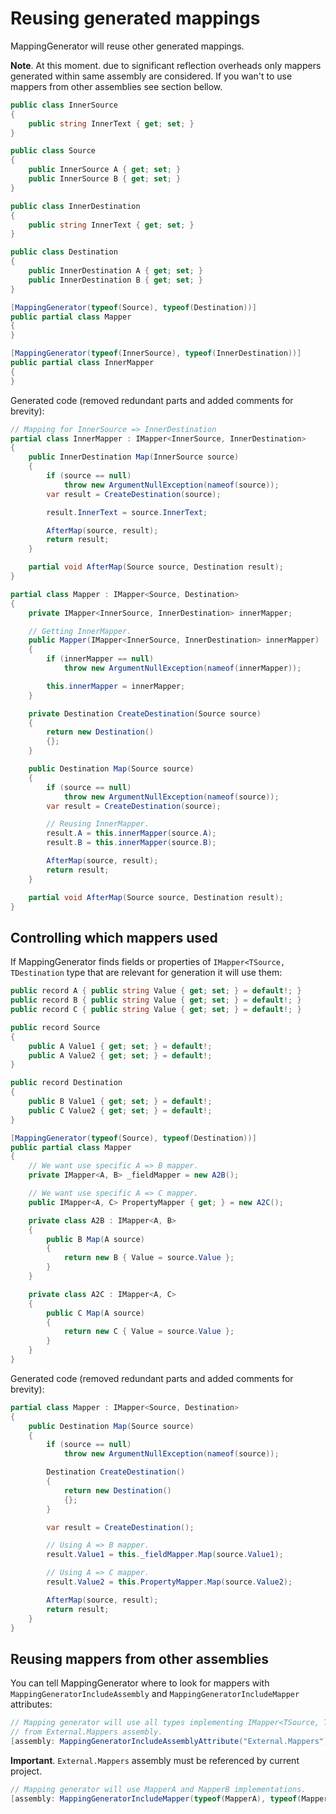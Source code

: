 # Reusing generated mappings

MappingGenerator will reuse other generated mappings.

**Note**. At this moment. due to significant reflection overheads only mappers generated within same assembly are considered. If you wan't to use mappers from other assemblies see section bellow.

```csharp
public class InnerSource
{
    public string InnerText { get; set; }
}

public class Source
{
    public InnerSource A { get; set; }
    public InnerSource B { get; set; }
}

public class InnerDestination
{
    public string InnerText { get; set; }
}

public class Destination
{
    public InnerDestination A { get; set; }
    public InnerDestination B { get; set; }
}

[MappingGenerator(typeof(Source), typeof(Destination))]
public partial class Mapper
{
}

[MappingGenerator(typeof(InnerSource), typeof(InnerDestination))]
public partial class InnerMapper
{
}
```

Generated code (removed redundant parts and added comments for brevity):

```csharp
// Mapping for InnerSource => InnerDestination
partial class InnerMapper : IMapper<InnerSource, InnerDestination>
{
    public InnerDestination Map(InnerSource source)
    {
        if (source == null)
            throw new ArgumentNullException(nameof(source));
        var result = CreateDestination(source);

        result.InnerText = source.InnerText;

        AfterMap(source, result);
        return result;
    }

    partial void AfterMap(Source source, Destination result);
}

partial class Mapper : IMapper<Source, Destination>
{
    private IMapper<InnerSource, InnerDestination> innerMapper;

    // Getting InnerMapper.
    public Mapper(IMapper<InnerSource, InnerDestination> innerMapper)
    {
        if (innerMapper == null)
            throw new ArgumentNullException(nameof(innerMapper));

        this.innerMapper = innerMapper;
    }

    private Destination CreateDestination(Source source)
    {
        return new Destination()
        {};
    }

    public Destination Map(Source source)
    {
        if (source == null)
            throw new ArgumentNullException(nameof(source));
        var result = CreateDestination(source);

        // Reusing InnerMapper.
        result.A = this.innerMapper(source.A);
        result.B = this.innerMapper(source.B);

        AfterMap(source, result);
        return result;
    }

    partial void AfterMap(Source source, Destination result);
}
```

## Controlling which mappers used

If MappingGenerator finds fields or properties of `IMapper<TSource, TDestination` type that are relevant for generation it will use them:


```csharp
public record A { public string Value { get; set; } = default!; }
public record B { public string Value { get; set; } = default!; }
public record C { public string Value { get; set; } = default!; }

public record Source
{
    public A Value1 { get; set; } = default!;
    public A Value2 { get; set; } = default!;
}

public record Destination
{
    public B Value1 { get; set; } = default!;
    public C Value2 { get; set; } = default!;
}

[MappingGenerator(typeof(Source), typeof(Destination))]
public partial class Mapper
{
    // We want use specific A => B mapper.
    private IMapper<A, B> _fieldMapper = new A2B();

    // We want use specific A => C mapper.
    public IMapper<A, C> PropertyMapper { get; } = new A2C();

    private class A2B : IMapper<A, B>
    {
        public B Map(A source)
        {
            return new B { Value = source.Value };
        }
    }

    private class A2C : IMapper<A, C>
    {
        public C Map(A source)
        {
            return new C { Value = source.Value };
        }
    }
}
```

Generated code (removed redundant parts and added comments for brevity):

```csharp
partial class Mapper : IMapper<Source, Destination>
{
    public Destination Map(Source source)
    {
        if (source == null)
            throw new ArgumentNullException(nameof(source));

        Destination CreateDestination()
        {
            return new Destination()
            {};
        }

        var result = CreateDestination();

        // Using A => B mapper.
        result.Value1 = this._fieldMapper.Map(source.Value1);

        // Using A => C mapper.
        result.Value2 = this.PropertyMapper.Map(source.Value2);

        AfterMap(source, result);
        return result;
    }
}
```

## Reusing mappers from other assemblies

You can tell MappingGenerator where to look for mappers with `MappingGeneratorIncludeAssembly` and `MappingGeneratorIncludeMapper` attributes:

```csharp
// Mapping generator will use all types implementing IMapper<TSource, TDestination>
// from External.Mappers assembly.
[assembly: MappingGeneratorIncludeAssemblyAttribute("External.Mappers") ]
```

**Important**. `External.Mappers` assembly must be referenced by current project.

```csharp
// Mapping generator will use MapperA and MapperB implementations.
[assembly: MappingGeneratorIncludeMapper(typeof(MapperA), typeof(MapperB)) ]
```
